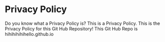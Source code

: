 # Privacy Policy
Do you know what a Privacy Policy is?
This is a Privacy Policy.
This is the Privacy Policy for this Git Hub Repository!
This Git Hub Repo is hihihihihihello.github.io
